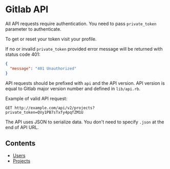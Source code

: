 # Gitlab API

All API requests require authentication. You need to pass `private_token` parameter to authenticate.

To get or reset your token visit your profile.

If no or invalid `private_token` provided error message will be returned with status code 401:

```json
{
  "message": "401 Unauthorized"
}
```

API requests should be prefixed with `api` and the API version.
API version is equal to Gitlab major version number and defined in `lib/api.rb`.

Example of valid API request:

```
GET http://example.com/api/v2/projects?private_token=QVy1PB7sTxfy4pqfZM1U
```

The API uses JSON to serialize data. You don't need to specify `.json` at the end of API URL.

## Contents

+ [Users](https://github.com/gitlabhq/gitlabhq/blob/master/doc/api/users.md)
+ [Projects](https://github.com/gitlabhq/gitlabhq/blob/master/doc/api/projects.md)
